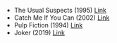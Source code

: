 - The Usual Suspects (1995) [Link](https://www.imdb.com/title/tt0114814/?ref_=fn_al_tt_1)
- Catch Me If You Can (2002) [Link](https://www.imdb.com/title/tt0264464/)
- Pulp Fiction (1994) [Link](https://www.imdb.com/title/tt0110912/)
- Joker (2019) [Link](https://www.imdb.com/title/tt7286456/)
